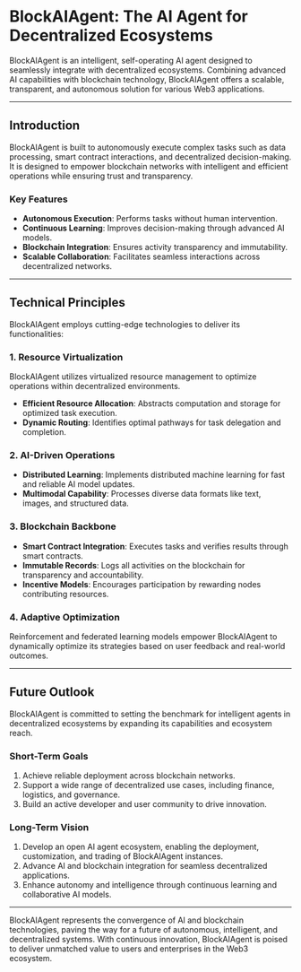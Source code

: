# BlockAIAgent: The AI Agent for Decentralized Ecosystems  

BlockAIAgent is an intelligent, self-operating AI agent designed to seamlessly integrate with decentralized ecosystems. Combining advanced AI capabilities with blockchain technology, BlockAIAgent offers a scalable, transparent, and autonomous solution for various Web3 applications.  

---

## Introduction  

BlockAIAgent is built to autonomously execute complex tasks such as data processing, smart contract interactions, and decentralized decision-making. It is designed to empower blockchain networks with intelligent and efficient operations while ensuring trust and transparency.  

### Key Features  
- **Autonomous Execution**: Performs tasks without human intervention.  
- **Continuous Learning**: Improves decision-making through advanced AI models.  
- **Blockchain Integration**: Ensures activity transparency and immutability.  
- **Scalable Collaboration**: Facilitates seamless interactions across decentralized networks.  

---

## Technical Principles  

BlockAIAgent employs cutting-edge technologies to deliver its functionalities:  

### 1. **Resource Virtualization**  
BlockAIAgent utilizes virtualized resource management to optimize operations within decentralized environments.  
- **Efficient Resource Allocation**: Abstracts computation and storage for optimized task execution.  
- **Dynamic Routing**: Identifies optimal pathways for task delegation and completion.  

### 2. **AI-Driven Operations**  
- **Distributed Learning**: Implements distributed machine learning for fast and reliable AI model updates.  
- **Multimodal Capability**: Processes diverse data formats like text, images, and structured data.  

### 3. **Blockchain Backbone**  
- **Smart Contract Integration**: Executes tasks and verifies results through smart contracts.  
- **Immutable Records**: Logs all activities on the blockchain for transparency and accountability.  
- **Incentive Models**: Encourages participation by rewarding nodes contributing resources.  

### 4. **Adaptive Optimization**  
Reinforcement and federated learning models empower BlockAIAgent to dynamically optimize its strategies based on user feedback and real-world outcomes.  

---

## Future Outlook  

BlockAIAgent is committed to setting the benchmark for intelligent agents in decentralized ecosystems by expanding its capabilities and ecosystem reach.  

### Short-Term Goals  
1. Achieve reliable deployment across blockchain networks.  
2. Support a wide range of decentralized use cases, including finance, logistics, and governance.  
3. Build an active developer and user community to drive innovation.  

### Long-Term Vision  
1. Develop an open AI agent ecosystem, enabling the deployment, customization, and trading of BlockAIAgent instances.  
2. Advance AI and blockchain integration for seamless decentralized applications.  
3. Enhance autonomy and intelligence through continuous learning and collaborative AI models.  

---

BlockAIAgent represents the convergence of AI and blockchain technologies, paving the way for a future of autonomous, intelligent, and decentralized systems. With continuous innovation, BlockAIAgent is poised to deliver unmatched value to users and enterprises in the Web3 ecosystem.  
